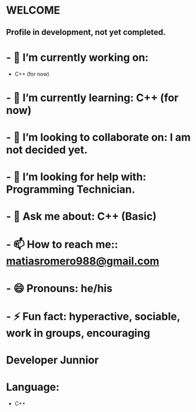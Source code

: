 # WELCOME

## Profile in development, not yet completed.

<!--
**Matthew1518/Matthew1518** is a ✨ _special_ ✨ repository because its `README.md` (this file) appears on your GitHub profile.
-->

<!-- Here are some ideas to get you started: -->

#  - 🔭 I’m currently working on:
   - C++ (for now)
# - 🌱  I’m currently learning: C++ (for now)
# - 👯  I’m looking to collaborate on: I am not decided yet.
# - 🤔  I’m looking for help with: Programming Technician.
# - 💬  Ask me about: C++ (Basic)
# - 📫  How to reach me:: matiasromero988@gmail.com
# - 😄  Pronouns: he/his
# - ⚡  Fun fact: hyperactive, sociable, work in groups, encouraging

# Developer Junnior

# Language:
 - C++
